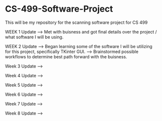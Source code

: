 # CS-499-Software-Project
This will be my repository for the scanning software project for CS 499

WEEK 1 Update --> Met with buisness and got final details over the project / what software I will be using. 

WEEK 2 Update --> Began learning some of the software I will be utilizing for this project, specifically TKinter GUI.
              --> Brainstormed possible workflows to determine best path forward with the buisness.

Week 3 Update -->

Week 4 Update -->

Week 5 Update -->

Week 6 Update -->

Week 7 Update -->

Week 8 Update -->

